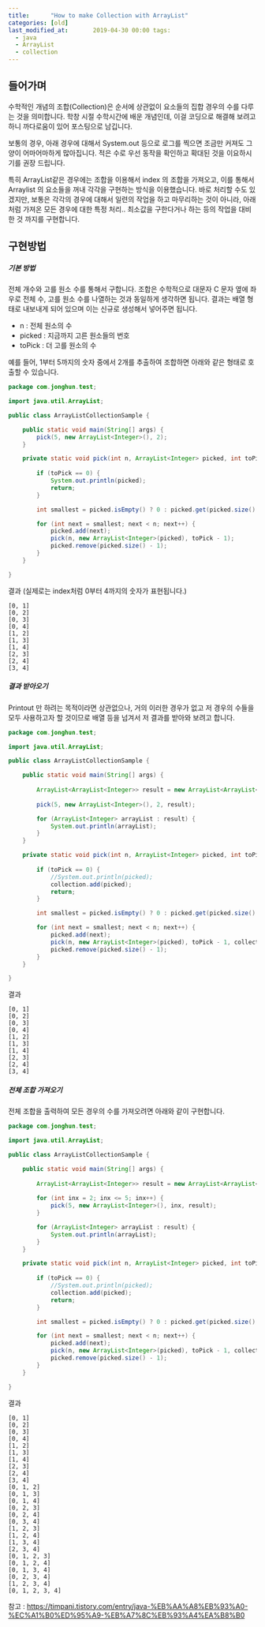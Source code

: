 ```yaml
---
title:      "How to make Collection with ArrayList"
categories: [old]
last_modified_at:       2019-04-30 00:00 tags:
  - java
  - ArrayList
  - collection
---
```


## 들어가며

수학적인 개념의 조합(Collection)은 순서에 상관없이 요소들의 집합 경우의 수를 다루는 것을 의미합니다. 학창 시절 수학시간에 배운 개념인데, 이걸 코딩으로 해결해 보려고 하니 까다로움이 있어 포스팅으로 남깁니다. 

보통의 경우, 아래 경우에 대해서 System.out 등으로 로그를 찍으면 조금만 커져도 그 양이 어마어마하게 많아집니다. 적은 수로 우선 동작을 확인하고 확대된 것을 이요하시기를 권장 드립니다.

특히 ArrayList같은 경우에는 조합을 이용해서 index 의 조합을 가져오고, 이를 통해서 Arraylist 의 요소들을 꺼내 각각을 구현하는 방식을 이용했습니다. 바로 처리할 수도 있겠지만, 보통은 각각의 경우에 대해서 일련의 작업을 하고 마무리하는 것이 아니라, 아래처럼 가져온 모든 경우에 대한 특정 처리.. 최소값을 구한다거나 하는 등의 작업을 대비한 것 까지를 구현합니다. 

## 구현방법


##### 기본 방법

전체 개수와 고를 원소 수를 통해서 구합니다. 조합은 수학적으로 대문자 C 문자 옆에 좌우로 전체 수, 고를 원소 수를 나열하는 것과 동일하게 생각하면 됩니다. 결과는 배열 형태로 내보내게 되어 있으며 이는 신규로 생성해서 넣어주면 됩니다.

 - n : 전체 원소의 수
 - picked : 지금까지 고른 원소들의 번호
 - toPick : 더 고를 원소의 수

예를 들어, 1부터 5까지의 숫자 중에서 2개를 추출하여 조합하면 아래와 같은 형태로 호출할 수 있습니다. 

```java
package com.jonghun.test;

import java.util.ArrayList;

public class ArrayListCollectionSample {

    public static void main(String[] args) {
        pick(5, new ArrayList<Integer>(), 2);
    }

    private static void pick(int n, ArrayList<Integer> picked, int toPick) {
        
        if (toPick == 0) {
            System.out.println(picked);
            return;
        }

        int smallest = picked.isEmpty() ? 0 : picked.get(picked.size() - 1) + 1;

        for (int next = smallest; next < n; next++) {
            picked.add(next);
            pick(n, new ArrayList<Integer>(picked), toPick - 1);
            picked.remove(picked.size() - 1);
        }
    }

}
```

결과 (실제로는 index처럼 0부터 4까지의 숫자가 표현됩니다.)

```
[0, 1]
[0, 2]
[0, 3]
[0, 4]
[1, 2]
[1, 3]
[1, 4]
[2, 3]
[2, 4]
[3, 4]
```

##### 결과 받아오기

Printout 만 하려는 목적이라면 상관없으나, 거의 이러한 경우가 없고 저 경우의 수들을 모두 사용하고자 할 것이므로 배열 등을 넘겨서 저 결과를 받아와 보려고 합니다. 

```java
package com.jonghun.test;

import java.util.ArrayList;

public class ArrayListCollectionSample {

    public static void main(String[] args) {
        
        ArrayList<ArrayList<Integer>> result = new ArrayList<ArrayList<Integer>>();
        
        pick(5, new ArrayList<Integer>(), 2, result);

        for (ArrayList<Integer> arrayList : result) {
            System.out.println(arrayList);
        }
    }

    private static void pick(int n, ArrayList<Integer> picked, int toPick, ArrayList<ArrayList<Integer>> collection) {
        
        if (toPick == 0) {
            //System.out.println(picked);
            collection.add(picked);
            return;
        }

        int smallest = picked.isEmpty() ? 0 : picked.get(picked.size() - 1) + 1;

        for (int next = smallest; next < n; next++) {
            picked.add(next);
            pick(n, new ArrayList<Integer>(picked), toPick - 1, collection);
            picked.remove(picked.size() - 1);
        }
    }

}
```

결과

```
[0, 1]
[0, 2]
[0, 3]
[0, 4]
[1, 2]
[1, 3]
[1, 4]
[2, 3]
[2, 4]
[3, 4]
```

##### 전체 조합 가져오기

전체 조합을 출력하여 모든 경우의 수를 가져오려면 아래와 같이 구현합니다.

```java
package com.jonghun.test;

import java.util.ArrayList;

public class ArrayListCollectionSample {

    public static void main(String[] args) {
        
        ArrayList<ArrayList<Integer>> result = new ArrayList<ArrayList<Integer>>();
        
        for (int inx = 2; inx <= 5; inx++) {
            pick(5, new ArrayList<Integer>(), inx, result);
        }

        for (ArrayList<Integer> arrayList : result) {
            System.out.println(arrayList);
        }
    }

    private static void pick(int n, ArrayList<Integer> picked, int toPick, ArrayList<ArrayList<Integer>> collection) {
        
        if (toPick == 0) {
            //System.out.println(picked);
            collection.add(picked);
            return;
        }

        int smallest = picked.isEmpty() ? 0 : picked.get(picked.size() - 1) + 1;

        for (int next = smallest; next < n; next++) {
            picked.add(next);
            pick(n, new ArrayList<Integer>(picked), toPick - 1, collection);
            picked.remove(picked.size() - 1);
        }
    }

}
```

결과

```
[0, 1]
[0, 2]
[0, 3]
[0, 4]
[1, 2]
[1, 3]
[1, 4]
[2, 3]
[2, 4]
[3, 4]
[0, 1, 2]
[0, 1, 3]
[0, 1, 4]
[0, 2, 3]
[0, 2, 4]
[0, 3, 4]
[1, 2, 3]
[1, 2, 4]
[1, 3, 4]
[2, 3, 4]
[0, 1, 2, 3]
[0, 1, 2, 4]
[0, 1, 3, 4]
[0, 2, 3, 4]
[1, 2, 3, 4]
[0, 1, 2, 3, 4]
```


참고 : https://timpani.tistory.com/entry/java-%EB%AA%A8%EB%93%A0-%EC%A1%B0%ED%95%A9-%EB%A7%8C%EB%93%A4%EA%B8%B0